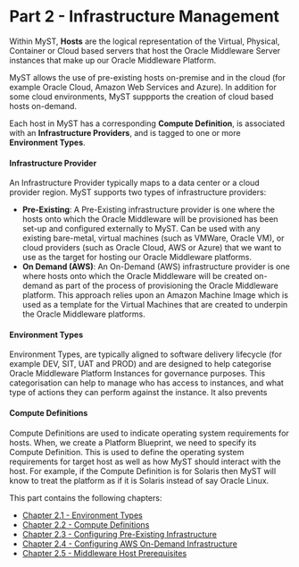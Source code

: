 # Part 2 - Infrastructure Management
Within MyST, **Hosts** are the logical representation of the Virtual, Physical, Container or Cloud based servers that host the Oracle Middleware Server instances that make up our Oracle Middleware Platform.

MyST allows the use of pre-existing hosts on-premise and in the cloud (for example Oracle Cloud, Amazon Web Services and Azure). In addition for some cloud environments, MyST suppports the creation of cloud based hosts on-demand.

Each host in MyST has a corresponding **Compute Definition**, is associated with an **Infrastructure Providers**, and is tagged to one or more **Environment Types**.

#### Infrastructure Provider
An Infrastructure Provider typically maps to a data center or a cloud provider region. MyST supports two types of infrastructure providers:

* **Pre-Existing**: A Pre-Existing infrastructure provider is one where the hosts onto which the Oracle Middleware will be provisioned has been set-up and configured externally to MyST. Can be used with any existing bare-metal, virtual machines (such as VMWare, Oracle VM), or cloud providers (such as Oracle Cloud, AWS or Azure) that we want to use as the target for hosting our Oracle Middleware platforms. 
* **On Demand (AWS)**: An On-Demand (AWS) infrastructure provider is one where hosts onto which the Oracle Middleware will be created on-demand as part of the process of provisioning the Oracle Middleware platform. This approach relies upon an Amazon Machine Image which is used as a template for the Virtual Machines that are created to underpin the Oracle Middleware platforms.

#### Environment Types
Environment Types, are typically aligned to software delivery lifecycle (for example DEV, SIT, UAT and PROD) and are designed to help categorise Oracle Middleware Platform Instances for governance purposes. This categorisation can help to manage who has access to instances, and what type of actions they can perform against the instance. It also prevents

#### Compute Definitions
Compute Definitions are used to indicate operating system requirements for hosts. When, we create a Platform Blueprint, we need to specify its Compute Definition. This is used to define the operating system requirements for target host as well as how MyST should interact with the host. For example, if the Compute Definition is for Solaris then MyST will know to treat the platform as if it is Solaris instead of say Oracle Linux.

This part contains the following chapters:

* [Chapter 2.1 - Environment Types](/part2/2.1.environmentTypes/environmentTypes.md)
* [Chapter 2.2 - Compute Definitions](/part2/2.2.computeDefinitions/computeDefinitions.md)
* [Chapter 2.3 - Configuring Pre-Existing Infrastructure](/part2/2.3.preExistingInfrastructure/PreExistingInfrastrcutureProvider.md)
* [Chapter 2.4 - Configuring AWS On-Demand Infrastructure](/part2/2.4.awsOnDemand/AwsOnDemand.md)
* [Chapter 2.5 - Middleware Host Prerequisites](/part2/2.5.middlewareHosts/middlewareHosts.md)


